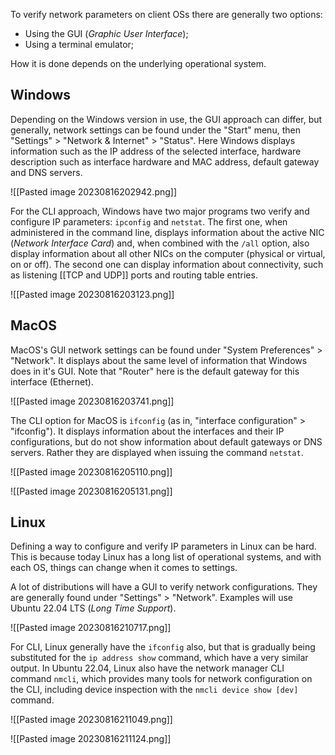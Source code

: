 To verify network parameters on client OSs there are generally two options:
- Using the GUI (*Graphic User Interface*);
- Using a terminal emulator;

How it is done depends on the underlying operational system.

## Windows

Depending on the Windows version in use, the GUI approach can differ, but generally, network settings can be found under the "Start" menu, then "Settings" > "Network & Internet" > "Status". Here Windows displays information such as the IP address of the selected interface, hardware description such as interface hardware and MAC address, default gateway and DNS servers.

![[Pasted image 20230816202942.png]]

For the CLI approach, Windows have two major programs two verify and configure IP parameters: `ipconfig` and `netstat`. The first one, when administered in the command line, displays information about the active NIC (*Network Interface Card*) and, when combined with the `/all` option, also display information about all other NICs on the computer (physical or virtual, on or off). The second one can display information about connectivity, such as listening [[TCP and UDP]] ports and routing table entries.


![[Pasted image 20230816203123.png]]
## MacOS

MacOS's GUI network settings can be found under "System Preferences" > "Network". It displays about the same level of information that Windows does in it's GUI. Note that "Router" here is the default gateway for this interface (Ethernet).

![[Pasted image 20230816203741.png]]

The CLI option for MacOS is `ifconfig` (as in, "interface configuration" > "ifconfig"). It displays information about the interfaces and their IP configurations, but do not show information about default gateways or DNS servers. Rather they are displayed when issuing the command `netstat`.

![[Pasted image 20230816205110.png]]

![[Pasted image 20230816205131.png]]

## Linux

Defining a way to configure and verify IP parameters in Linux can be hard. This is because today Linux has a long list of operational systems, and with each OS, things can change when it comes to settings.

A lot of distributions will have a GUI to verify network configurations. They are generally found under "Settings" > "Network". Examples will use Ubuntu 22.04 LTS (*Long Time Support*).

![[Pasted image 20230816210717.png]]

For CLI, Linux generally have the `ifconfig` also, but that is gradually being substituted for the `ip address show` command, which have a very similar output. In Ubuntu 22.04, Linux also have the network manager CLI command `nmcli`, which provides many tools for network configuration on the CLI, including device inspection with the `nmcli device show [dev]` command.

![[Pasted image 20230816211049.png]]

![[Pasted image 20230816211124.png]]
